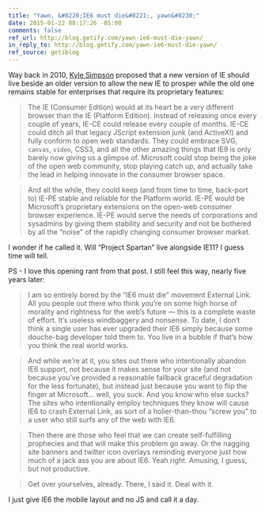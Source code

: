 ```yaml
---
title: "Yawn, &#8220;IE6 must die&#8221;, yawn&#8230;"
date: 2015-01-22 08:17:26 -05:00
comments: false
ref_url: http://blog.getify.com/yawn-ie6-must-die-yawn/
in_reply_to: http://blog.getify.com/yawn-ie6-must-die-yawn/
ref_source: getiblog
---
```


Way back in 2010, [Kyle Simpson](https://twitter.com/getify) proposed that a new version of IE should live beside an older version to allow the new IE to prosper while the old one remains stable for enterprises that require its proprietary features:

> The IE (Consumer Edition) would at its heart be a very different browser than the IE (Platform Edition). Instead of releasing once every couple of years, IE-CE could release every couple of months. IE-CE could ditch all that legacy JScript extension junk (and ActiveX!) and fully conform to open web standards. They could embrace SVG, `canvas`, `video`, CSS3, and all the other amazing things that IE9 is only barely now giving us a glimpse of. Microsoft could stop being the joke of the open web community, stop playing catch up, and actually take the lead in helping innovate in the consumer browser space.
  
> And all the while, they could keep (and from time to time, back-port to) IE-PE stable and reliable for the Platform world. IE-PE would be Microsoft’s proprietary extensions on the open-web consumer browser experience. IE-PE would serve the needs of corporations and sysadmins by giving them stability and security and not be bothered by all the “noise” of the rapidly changing consumer browser market.

I wonder if he called it. Will “Project Spartan” live alongside IE11? I guess time will tell.

<!-- more -->

PS - I love this opening rant from that post. I still feel this way, nearly five years later:

> I am so entirely bored by the “IE6 must die” movement External Link. All you people out there who think you’re on some high horse of morality and rightness for the web’s future — this is a complete waste of effort. It’s useless windbaggery and nonsense. To date, I don’t think a single user has ever upgraded their IE6 simply because some douche-bag developer told them to. You live in a bubble if that’s how you think the real world works.

> And while we’re at it, you sites out there who intentionally abandon IE6 support, not because it makes sense for your site (and not because you’ve provided a reasonable fallback graceful degradation for the less fortunate), but instead just because you want to flip the finger at Microsoft… well, you suck. And you know who else sucks? The sites who intentionally employ techniques they know will cause IE6 to crash External Link, as sort of a holier-than-thou “screw you” to a user who still surfs any of the web with IE6.

> Then there are those who feel that we can create self-fulfilling prophecies and that will make this problem go away. Or the nagging site banners and twitter icon overlays reminding everyone just how much of a jack ass you are about IE6. Yeah right. Amusing, I guess, but not productive.

> Get over yourselves, already. There, I said it. Deal with it.

I just give IE6 the mobile layout and no JS and call it a day.
